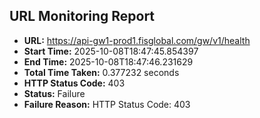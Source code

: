 ## URL Monitoring Report

- **URL:** https://api-gw1-prod1.fisglobal.com/gw/v1/health
- **Start Time:** 2025-10-08T18:47:45.854397
- **End Time:** 2025-10-08T18:47:46.231629
- **Total Time Taken:** 0.377232 seconds
- **HTTP Status Code:** 403
- **Status:** Failure
- **Failure Reason:** HTTP Status Code: 403
